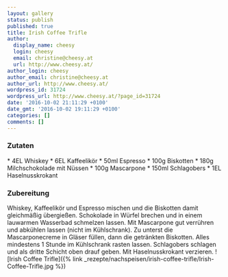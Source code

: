 ```yaml
---
layout: gallery
status: publish
published: true
title: Irish Coffee Trifle
author:
  display_name: cheesy
  login: cheesy
  email: christine@cheesy.at
  url: http://www.cheesy.at/
author_login: cheesy
author_email: christine@cheesy.at
author_url: http://www.cheesy.at/
wordpress_id: 31724
wordpress_url: http://www.cheesy.at/?page_id=31724
date: '2016-10-02 21:11:29 +0100'
date_gmt: '2016-10-02 19:11:29 +0100'
categories: []
comments: []
---
```

### Zutaten
\* 4EL Whiskey
\* 6EL Kaffeelikör
\* 50ml Espresso
\* 100g Biskotten
\* 180g Milchschokolade mit Nüssen
\* 100g Mascarpone
\* 150ml Schlagobers
\* 1EL Haselnusskrokant
### Zubereitung
Whiskey, Kaffeelikör und Espresso mischen und die Biskotten damit gleichmäßig übergießen. Schokolade in Würfel brechen und in einem lauwarmen Wasserbad schmelzen lassen. Mit Mascarpone gut verrühren und abkühlen lassen (nicht im Kühlschrank). Zu unterst die Mascarponecreme in Gläser füllen, dann die getränkten Biskotten. Alles mindestens 1 Stunde im Kühlschrank rasten lassen. Schlagobers schlagen und als dritte Schicht oben drauf geben. Mit Haselnusskrokant verzieren.
![Irish Coffee Trifle]({% link _rezepte/nachspeisen/irish-coffee-trifle/Irish-Coffee-Trifle.jpg %})
